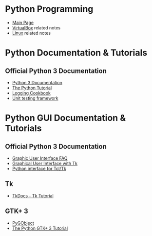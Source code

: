 # Python Programming

- [Main Page](README.md)
- [VirtualBox](virtualbox.md) related notes
- [Linux](linux.md) related notes

# Python Documentation & Tutorials

## Official Python 3 Documentation
- [Python 3 Documentation](https://docs.python.org/3/)
- [The Python Tutorial](https://docs.python.org/3/tutorial/index.html)
- [Logging Cookbook](https://docs.python.org/3/howto/logging-cookbook.html)
- [Unit testing framework](https://docs.python.org/3/library/unittest.html)


# Python GUI Documentation & Tutorials

## Official Python 3 Documentation
- [Graphic User Interface FAQ](https://docs.python.org/3/faq/gui.html)
- [Graphical User Interface with Tk](https://docs.python.org/3/library/tk.html)
- [Python interface for Tcl/Tk](https://docs.python.org/3/library/tkinter.html)

## Tk
- [TkDocs - Tk Tutorial](https://tkdocs.com/tutorial/)

## GTK+ 3
- [PyGObject](https://pygobject.readthedocs.io/en/latest/)
- [The Python GTK+ 3 Tutorial](https://python-gtk-3-tutorial.readthedocs.io/en/latest/)
